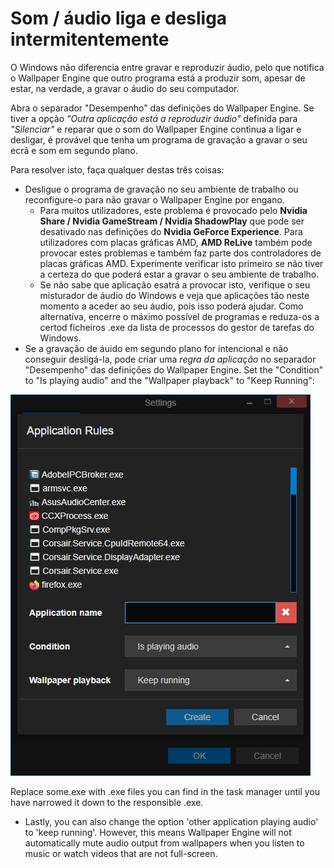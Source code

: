 # Som / áudio liga e desliga intermitentemente

O Windows não diferencia entre gravar e reproduzir áudio, pelo que notifica o Wallpaper Engine que outro programa está a produzir som, apesar de estar, na verdade, a gravar o áudio do seu computador.

Abra o separador "Desempenho" das definições do Wallpaper Engine. Se tiver a opção *"Outra aplicação está a reproduzir áudio"* definida para *"Silenciar"* e reparar que o som do Wallpaper Engine continua a ligar e desligar, é provável que tenha um programa de gravação a gravar o seu ecrã e som em segundo plano.

Para resolver isto, faça qualquer destas três coisas:

* Desligue o programa de gravação no seu ambiente de trabalho ou reconfigure-o para não gravar o Wallpaper Engine por engano.
    * Para muitos utilizadores, este problema é provocado pelo **Nvidia Share / Nvidia GameStream / Nvidia ShadowPlay** que pode ser desativado nas definições do **Nvidia GeForce Experience**. Para utilizadores com placas gráficas AMD, **AMD ReLive** também pode provocar estes problemas e também faz parte dos controladores de placas gráficas AMD. Experimente verificar isto primeiro se não tiver a certeza do que poderá estar a gravar o seu ambiente de trabalho.
    * Se não sabe que aplicação esatrá a provocar isto, verifique o seu misturador de áudio do Windows e veja que aplicações tão neste momento a aceder ao seu áudio, pois isso poderá ajudar. Como alternativa, encerre o máximo possível de programas e reduza-os a certod ficheiros .exe da lista de processos do gestor de tarefas do Windows.
* Se a gravação de áuido em segundo plano for intencional e não conseguir desligá-la, pode criar uma *regra da aplicação* no separador "Desempenho" das definições do Wallpaper Engine. Set the "Condition" to "Is playing audio" and the "Wallpaper playback" to "Keep Running":

![Application Rules can be found in the "Performance" tab of the Wallpaper Engine settings](./applicationrule.png)

Replace some.exe with .exe files you can find in the task manager until you have narrowed it down to the responsible .exe.

* Lastly, you can also change the option 'other application playing audio' to 'keep running'. However, this means Wallpaper Engine will not automatically mute audio output from wallpapers when you listen to music or watch videos that are not full-screen.
